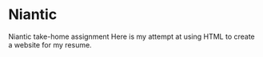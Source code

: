 # Niantic
Niantic take-home assignment
Here is my attempt at using HTML to create a website for my resume.